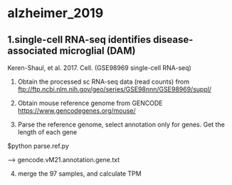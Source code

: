 # alzheimer_2019

##
##

## 1.single-cell RNA-seq identifies disease-associated microglial (DAM)

Keren-Shaul, et al. 2017. Cell. (GSE98969 single-cell RNA-seq)

1. Obtain the processed sc RNA-seq data (read counts) from ftp://ftp.ncbi.nlm.nih.gov/geo/series/GSE98nnn/GSE98969/suppl/

2. Obtain mouse reference genome from GENCODE https://www.gencodegenes.org/mouse/

3. Parse the reference genome, select annotation only for genes. Get the length of each gene

$python parse.ref.py

--> gencode.vM21.annotation.gene.txt

4. merge the 97 samples, and calculate TPM
